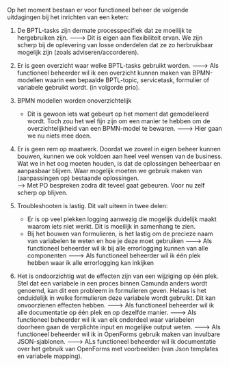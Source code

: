 Op het moment bestaan er voor functioneel beheer de volgende uitdagingen bij het inrichten van een keten:

1. De BPTL-tasks zijn dermate processpecifiek dat ze moeilijk te hergebruiken zijn.
---> Dit is eigen aan flexibiliteit ervan. We zijn scherp bij de oplevering van losse onderdelen dat ze zo herbruikbaar mogelijk zijn (zoals adviseren/accorderen).

1. Er is geen overzicht waar welke BPTL-tasks gebruikt worden. 
---> Als functioneel beheerder wil ik een overzicht kunnen maken van BPMN-modellen waarin een bepaalde BPTL-topic, servicetask, formulier of variabele gebruikt wordt. (in volgorde prio).

1. BPMN modellen worden onoverzichtelijk
    - Dit is gewoon iets wat gebeurt op het moment dat gemodelleerd wordt. Toch zou het wel fijn zijn om een manier te hebben om de overzichtelijkheid van een BPMN-model te bewaren. 
---> Hier gaan we nu niets mee doen.
    
1. Er is geen rem op maatwerk. Doordat we zoveel in eigen beheer kunnen bouwen, kunnen we ook voldoen aan heel veel wensen van de business. Wat we in het oog moeten houden, is dat de oplossingen beheerbaar en aanpasbaar blijven. Waar mogelijk moeten we gebruik maken van (aanpassingen op) bestaande oplossingen.  
--> Met PO bespreken zodra dit teveel gaat gebeuren. Voor nu zelf scherp op blijven.

1. Troubleshooten is lastig. Dit valt uiteen in twee delen:
    - Er is op veel plekken logging aanwezig die mogelijk duidelijk maakt waarom iets niet werkt. Dit is moeilijk in samenhang te zien.
    - Bij het bouwen van formulieren, is het lastig om de precieze naam van variabelen te weten en hoe je deze moet gebruiken
---> Als functioneel beheerder wil ik bij alle errorlogging kunnen van alle componenten
---> Als functioneel beheerder wil ik één plek hebben waar ik alle errorlogging kan inkijken

1. Het is ondoorzichtig wat de effecten zijn van een wijziging op één plek. Stel dat een variabele in een proces binnen Camunda anders wordt genoemd, kan dit een probleem in formulieren geven. Helaas is het onduidelijk in welke formulieren deze variabele wordt gebruikt. Dit kan onvoorzienen effecten hebben.
---> Als functioneel beheerder wil ik alle documentatie op één plek en op dezelfde manier.
---> Als functioneel beheerder wil ik van elk onderdeel waar variabelen doorheen gaan de verplichte input en mogelijke output weten.
---> Als functioneel beheerder wil ik in OpenForms gebruik maken van invulbare JSON-sjablonen.
---> ALs functioneel beheerder wil ik documentatie over het gebruik van OpenForms met voorbeelden (van Json templates en variabele mapping).

